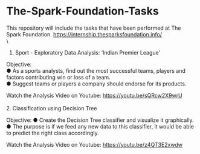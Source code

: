 # The-Spark-Foundation-Tasks
This repository will include the tasks that have been performed at The Spark Foundation. https://internship.thesparksfoundation.info/
\
\
1. Sport - Exploratory Data Analysis: ‘Indian Premier League’

Objective: \
● As a sports analysts, find out the most successful teams, players and factors contributing win or loss of a team. \
● Suggest teams or players a company should endorse for its products.

Watch the Analysis Video on Youtube: https://youtu.be/sQRcw2X9wrU
\
\
2. Classification using Decision Tree

Objective:
● Create the Decision Tree classifier and visualize it graphically. \
● The purpose is if we feed any new data to this classifier, it would be able to predict the right class accordingly.

Watch the Analysis Video on Youtube: https://youtu.be/z4QT3E2xwdw
